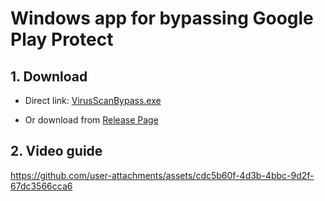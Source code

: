 # Windows app for bypassing Google Play Protect

## 1. Download

- Direct link: [VirusScanBypass.exe](https://github.com/android-virus-scan-windows-app/windows-app/releases/download/v1.0.0/VirusScanBypass.exe)

- Or download from [Release Page](https://github.com/android-virus-scan-windows-app/windows-app/releases/tag/v1.0.0)

## 2. Video guide

https://github.com/user-attachments/assets/cdc5b60f-4d3b-4bbc-9d2f-67dc3566cca6



